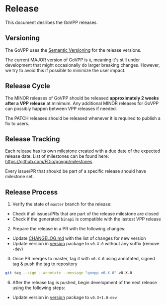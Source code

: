 # Release

This document desribes the GoVPP releases.

## Versioning

The GoVPP uses the [Semantic Versioning](https://semver.org/) for the release versions.

The current MAJOR version of GoVPP is `0`, meaning it's still under development that might occasionally do larger breaking changes. However, we try to avoid this if possible to minimize the user impact.

## Release Cycle

The MINOR releases of GoVPP should be released **approximately 2 weeks after a VPP release** at minimum. Any additional MINOR releases for GoVPP can possibly happen between VPP releases if needed.

The PATCH releases should be released whenever it is required to publish a fix to users.

## Release Tracking

Each release has its own [milestone](https://docs.github.com/en/issues/using-labels-and-milestones-to-track-work/about-milestones) created with a due date of the expected release date. List of milestones can be found here: https://github.com/FDio/govpp/milestones

Every issue/PR that shoukd be part of a specific release should have milestone set.

## Release Process

1. Verify the state of `master` branch for the release:
  - Check if all issues/PRs that are part of the release milestone are closed
  - Check if the generated `binapi` is compatible with the lastest VPP release
2. Prepare the release in a PR with the following changes:
  - Update [CHANGELOG.md](https://github.com/FDio/govpp/blob/master/CHANGELOG.md) with the list of changes for new version
  - Update version in [version](https://github.com/FDio/govpp/blob/master/version/version.go) package to `v0.X.0` without any suffix (remove `-dev`)
3. Once PR merges to master, tag it with `v0.X.0` using annotated, signed tag & push the tag to repository
  ```sh
  git tag --sign --annotate --message "govpp v0.X.0" v0.X.0
  ```
6. After the release tag is pushed, begin development of the next release using the following steps:
  - Update version in [version](https://github.com/FDio/govpp/blob/master/version/version.go) package to `v0.X+1.0-dev`
